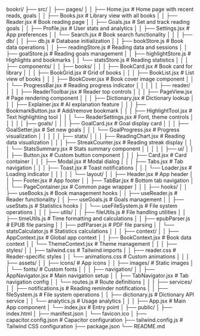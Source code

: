 bookri/
├── src/
│   ├── pages/
│   │   ├── Home.jsx               # Home page with recent reads, goals
│   │   ├── Books.jsx              # Library view with all books
│   │   ├── Reader.jsx             # Book reading page
│   │   ├── Goals.jsx              # Set and track reading goals
│   │   ├── Profile.jsx            # User stats and analytics
│   │   ├── Settings.jsx           # App preferences
│   │   └── Search.jsx             # Book search functionality
│   │
│   ├── db/
│   │   ├── db.js                  # Database initialization
│   │   ├── bookStore.js           # Book data operations
│   │   ├── readingStore.js        # Reading data and sessions
│   │   ├── goalStore.js           # Reading goals management
│   │   ├── highlightStore.js      # Highlights and bookmarks
│   │   └── statsStore.js          # Reading statistics
│   │
│   ├── components/
│   │   ├── books/
│   │   │   ├── BookCard.jsx       # Book card for library
│   │   │   ├── BookGrid.jsx       # Grid of books
│   │   │   ├── BookList.jsx       # List view of books
│   │   │   ├── BookCover.jsx      # Book cover image component
│   │   │   └── ProgressBar.jsx    # Reading progress indicator
│   │   │
│   │   ├── reader/
│   │   │   ├── ReaderToolbar.jsx  # Reader top controls
│   │   │   ├── PageView.jsx       # Page rendering component
│   │   │   ├── Dictionary.jsx     # Dictionary lookup
│   │   │   ├── Explainer.jsx      # AI explanation feature
│   │   │   ├── BookmarkButton.jsx # Add/remove bookmark
│   │   │   ├── HighlightTool.jsx  # Text highlighting tool
│   │   │   └── ReaderSettings.jsx # Font, theme controls
│   │   │
│   │   ├── goals/
│   │   │   ├── GoalCard.jsx       # Goal display card
│   │   │   ├── GoalSetter.jsx     # Set new goals
│   │   │   └── GoalProgress.jsx   # Progress visualization
│   │   │
│   │   ├── stats/
│   │   │   ├── ReadingChart.jsx   # Reading data visualization
│   │   │   ├── StreakCounter.jsx  # Reading streak display
│   │   │   └── StatsSummary.jsx   # Stats summary component
│   │   │
│   │   ├── ui/
│   │   │   ├── Button.jsx         # Custom button component
│   │   │   ├── Card.jsx           # Card container
│   │   │   ├── Modal.jsx          # Modal dialog
│   │   │   ├── Tabs.jsx           # Tab navigation
│   │   │   ├── Toast.jsx          # Toast notifications
│   │   │   └── Loader.jsx         # Loading indicator
│   │   │
│   │   └── layout/
│   │       ├── Header.jsx         # App header
│   │       ├── Footer.jsx         # App footer
│   │       ├── TabBar.jsx         # Bottom tab navigation
│   │       └── PageContainer.jsx  # Common page wrapper
│   │
│   ├── hooks/
│   │   ├── useBooks.js            # Book management hooks
│   │   ├── useReader.js           # Reader functionality
│   │   ├── useGoals.js            # Goals management
│   │   ├── useStats.js            # Statistics hooks
│   │   └── useFileSystem.js       # File system operations
│   │
│   ├── utils/
│   │   ├── fileUtils.js           # File handling utilities
│   │   ├── timeUtils.js           # Time formatting and calculations
│   │   ├── epubParser.js          # EPUB file parsing
│   │   ├── pdfParser.js           # PDF file parsing
│   │   └── statsCalculator.js     # Statistics calculations
│   │
│   ├── context/
│   │   ├── AppContext.jsx         # Global app context
│   │   ├── BookContext.jsx        # Book data context
│   │   └── ThemeContext.jsx       # Theme management
│   │
│   ├── styles/
│   │   ├── tailwind.css           # Tailwind imports
│   │   ├── reader.css             # Reader-specific styles
│   │   └── animations.css         # Custom animations
│   │
│   ├── assets/
│   │   ├── icons/                 # App icons
│   │   ├── images/                # Static images
│   │   └── fonts/                 # Custom fonts
│   │
│   ├── navigation/
│   │   ├── AppNavigator.jsx       # Main navigation setup
│   │   ├── TabNavigator.jsx       # Tab navigation config
│   │   └── routes.js              # Route definitions
│   │
│   ├── services/
│   │   ├── notifications.js       # Reading reminder notifications
│   │   ├── fileSystem.js          # File system operations
│   │   ├── dictionary.js          # Dictionary API service
│   │   └── analytics.js           # Usage analytics
│   │
│   ├── App.jsx                    # Main App component
│   └── index.jsx                  # Entry point
│
├── public/
│   ├── index.html
│   ├── manifest.json
│   └── favicon.ico
│
├── capacitor.config.json          # Capacitor configuration
├── tailwind.config.js             # Tailwind CSS configuration
├── package.json
└── README.md
